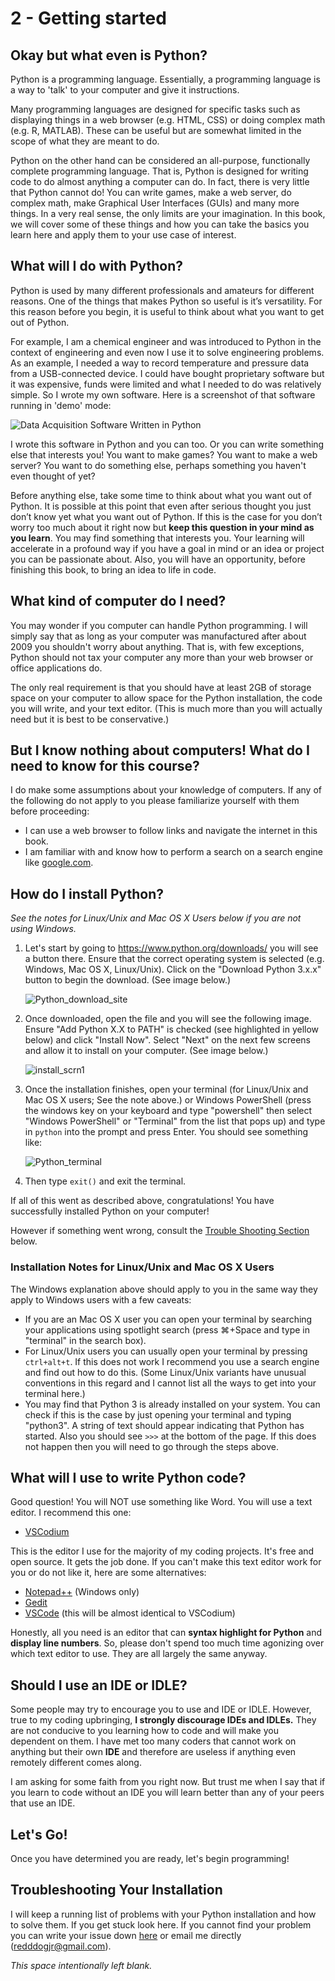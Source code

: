 
# 2 - Getting started 

## Okay but what even is Python?

Python is a programming language. Essentially, a programming language is a way to 'talk' to your computer and give it instructions.

Many programming languages are designed for specific tasks such as displaying things in a web browser (e.g. HTML, CSS) or doing complex math (e.g. R, MATLAB). These can be useful but are somewhat limited in the scope of what they are meant to do.

Python on the other hand can be considered an all-purpose, functionally complete programming language. That is, Python is designed for writing code to do almost anything a computer can do. In fact, there is very little that Python cannot do! You can write games, make a web server, do complex math, make Graphical User Interfaces (GUIs) and many more things. In a very real sense, the only limits are your imagination. In this book, we will cover some of these things and how you can take the basics you learn here and apply them to your use case of interest.

## What will I do with Python?

Python is used by many different professionals and amateurs for different reasons. One of the things that makes Python so useful is it’s versatility. For this reason before you begin, it is useful to think about what you want to get out of Python. 

For example, I am a chemical engineer and was introduced to Python in the context of engineering and even now I use it to solve engineering problems. As an example, I needed a way to record temperature and pressure data from a USB-connected device. I could have bought proprietary software but it was expensive, funds were limited and what I needed to do was relatively simple. So I wrote my own software. Here is a screenshot of that software running in 'demo' mode:

![Data Acquisition Software Written in Python](./media/tada_example.png)

I wrote this software in Python and you can too. Or you can write something else that interests you! You want to make games? You want to make a web server? You want to do something else, perhaps something you haven't even thought of yet?

Before anything else, take some time to think about what you want out of Python. It is possible at this point that even after serious thought you just don’t know yet what you want out of Python. If this is the case for you don’t worry too much about it right now but **keep this question in your mind as you learn**. You may find something that interests you. Your learning will accelerate in a profound way if you have a goal in mind or an idea or project you can be passionate about. Also, you will have an opportunity, before finishing this book, to bring an idea to life in code.

## What kind of computer do I need?

You may wonder if you computer can handle Python programming. I will simply say that as long as your computer was manufactured after about 2009 you shouldn't worry about anything. That is, with few exceptions, Python should not tax your computer any more than your web browser or office applications do.

The only real requirement is that you should have at least 2GB of storage space on your computer to allow space for the Python installation, the code you will write, and your text editor. (This is much more than you will actually need but it is best to be conservative.)

## But I know nothing about computers! What do I need to know for this course?

I do make some assumptions about your knowledge of computers. If any of the following do not apply to you please familiarize yourself with them before proceeding:

- I can use a web browser to follow links and navigate the internet in this book. 
- I am familiar with and know how to perform a search on a search engine like [google.com](https://www.google.com/).

## How do I install Python?

*See the notes for Linux/Unix and Mac OS X Users below if you are not using Windows.*

1. Let's start by going to <https://www.python.org/downloads/> you will see a button there. Ensure that the correct operating system is selected (e.g. Windows, Mac OS X, Linux/Unix). Click on the "Download Python 3.x.x" button to begin the download. (See image below.)

   ![Python_download_site](./media/python_download_site.JPG)

2. Once downloaded, open the file and you will see the following image. Ensure "Add Python X.X to PATH" is checked (see highlighted in yellow below) and click "Install Now". Select "Next" on the next few screens and allow it to install on your computer. (See image below.)

   ![install_scrn1](./media/install_scrn1.JPG)

3. Once the installation finishes, open your terminal (for Linux/Unix and Mac OS X users; See the note above.) or Windows PowerShell (press the windows key on your keyboard and type "powershell" then select "Windows PowerShell" or "Terminal" from the list that pops up) and type in `python` into the prompt and press Enter. You should see something like:

   ![Python_terminal](./media/python_terminal.JPG)

4. Then type `exit()` and exit the terminal.

If all of this went as described above, congratulations! You have successfully installed Python on your computer!

However if something went wrong, consult the [Trouble Shooting Section](#troubleshooting-your-installation) below.

### Installation Notes for Linux/Unix and Mac OS X Users

The Windows explanation above should apply to you in the same way they apply to Windows users with a few caveats:

- If you are an Mac OS X user you can open your terminal by searching your applications using spotlight search (press &#8984;+Space and type in "terminal" in the search box). 
- For Linux/Unix users you can usually open your terminal by pressing `ctrl+alt+t`. If this does not work I recommend you use a search engine and find out how to do this. (Some Linux/Unix variants have unusual conventions in this regard and I cannot list all the ways to get into your terminal here.) 
- You may find that Python 3 is already installed on your system. You can check if this is the case by just opening your terminal and typing "python3". A string of text should appear indicating that Python has started. Also you should see `>>>` at the bottom of the page. If this does not happen then you will need to go through the steps above.

## What will I use to write Python code?

Good question! You will NOT use something like Word. You will use a text editor. I recommend this one:

- [VSCodium](https://vscodium.com/)

This is the editor I use for the majority of my coding projects. It's free and open source. It gets the job done. If you can't make this text editor work for you or do not like it, here are some alternatives: 

- [Notepad++](https://notepad-plus-plus.org/) (Windows only)
- [Gedit](https://wiki.gnome.org/Apps/Gedit)
- [VSCode](https://code.visualstudio.com/) (this will be almost identical to VSCodium)

Honestly, all you need is an editor that can **syntax highlight for Python** and **display line numbers**. So, please don't spend too much time agonizing over which text editor to use. They are all largely the same anyway.

## Should I use an IDE or IDLE?

Some people may try to encourage you to use and IDE or IDLE. However, true to my coding upbringing, **I strongly discourage IDEs and IDLEs.** They are not conducive to you learning how to code and will make you dependent on them. I have met too many coders that cannot work on anything but their own **IDE** and therefore are useless if anything even remotely different comes along.

I am asking for some faith from you right now. But trust me when I say that if you learn to code without an IDE you will learn better than any of your peers that use an IDE.

## Let's Go!

Once you have determined you are ready, let's begin programming!

## Troubleshooting Your Installation

I will keep a running list of problems with your Python installation and how to solve them. If you get stuck look here. If you cannot find your problem you can write your issue down [here](https://github.com/flythereddflagg/flythereddflagg.github.io/issues) or email me directly (redddogjr@gmail.com).

<!-- - **Sample problem...** Sample Solution...-->

*This space intentionally left blank.*

